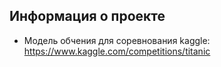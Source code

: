 ## Информация о проекте
 - Модель обчения для соревнования kaggle: https://www.kaggle.com/competitions/titanic
